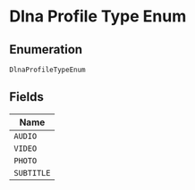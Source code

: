 
# Dlna Profile Type Enum

## Enumeration

`DlnaProfileTypeEnum`

## Fields

| Name |
|  --- |
| `AUDIO` |
| `VIDEO` |
| `PHOTO` |
| `SUBTITLE` |

